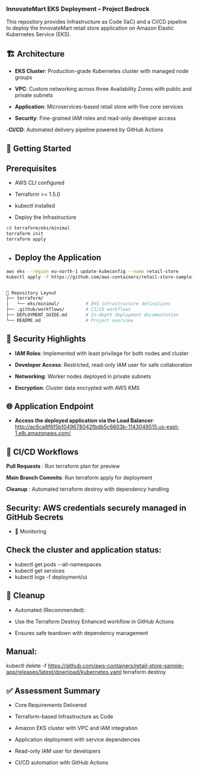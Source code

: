 
### InnovateMart EKS Deployment – Project Bedrock

This repository provides Infrastructure as Code (IaC) and a CI/CD pipeline to deploy the InnovateMart retail store application on Amazon Elastic Kubernetes Service (EKS).

## 🏗️ Architecture

- **EKS Cluster**: Production-grade Kubernetes cluster with managed node groups

- **VPC**: Custom networking across three Availability Zones with public and private subnets

- **Application**: Microservices-based retail store with five core services

- **Security**: Fine-grained IAM roles and read-only developer access

-**CI/CD**: Automated delivery pipeline powered by GitHub Actions

## 🚀 Getting Started
## Prerequisites

- AWS CLI configured
- Terraform >= 1.5.0
- kubectl installed

- Deploy the Infrastructure
```bash
cd terraform/eks/minimal
terraform init
terraform apply
```

- ## Deploy the Application
```bash
aws eks --region eu-north-1 update-kubeconfig --name retail-store
kubectl apply -f https://github.com/aws-containers/retail-store-sample-app/releases/latest/download/kubernetes.yaml


📂 Repository Layout
├── terraform/
│   └── eks/minimal/          # EKS infrastructure definitions
├── .github/workflows/        # CI/CD workflows
├── DEPLOYMENT_GUIDE.md       # In-depth deployment documentation
└── README.md                 # Project overview
```

## 🔐 Security Highlights

- **IAM Roles**: Implemented with least privilege for both nodes and cluster

- **Developer Access**: Restricted, read-only IAM user for safe collaboration

- **Networking**: Worker nodes deployed in private subnets

- **Encryption**: Cluster data encrypted with AWS KMS

## 🌐 Application Endpoint

- **Access the deployed application via the Load Balancer**:
http://ac6ca8f6f5b1049678042fbdb5c6603b-1143049515.us-east-1.elb.amazonaws.com/

## 🔄 CI/CD Workflows

 **Pull Requests** : Run terraform plan for preview

 **Main Branch Commits**: Run terraform apply for deployment

 **Cleanup** : Automated terraform destroy with dependency handling

## Security: AWS credentials securely managed in GitHub Secrets

- 📡 Monitoring

## Check the cluster and application status:

- kubectl get pods --all-namespaces
- kubectl get services
- kubectl logs -f deployment/ui

## 🧹 Cleanup

- Automated (Recommended):

- Use the Terraform Destroy Enhanced workflow in GitHub Actions

- Ensures safe teardown with dependency management

## Manual:

kubectl delete -f https://github.com/aws-containers/retail-store-sample-app/releases/latest/download/kubernetes.yaml
terraform destroy

## ✅ Assessment Summary
- Core Requirements Delivered

 - Terraform-based Infrastructure as Code

 - Amazon EKS cluster with VPC and IAM integration

 - Application deployment with service dependencies

 - Read-only IAM user for developers

 - CI/CD automation with GitHub Actions